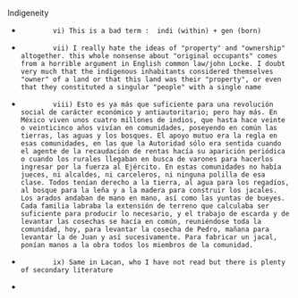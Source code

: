 Indigeneity
*             vi) This is a bad term :  indi (within) + gen (born)
*             vii) I really hate the ideas of "property" and "ownership" altogether. this whole nonsense about "original occupants" comes from a horrible argument in English common law/john Locke. I doubt very much that the indigenous inhabitants considered themselves "owner" of a land or that this land was their "property", or even that they constituted a singular "people" with a single name
*             viii) Esto es ya más que suficiente para una revolución social de carácter económico y antiautoritario; pero hay más. En México viven unos cuatro millones de indios, que hasta hace veinte o veinticinco años vivían en comunidades, poseyendo en común las tierras, las aguas y los bosques. El apoyo mutuo era la regla en esas comunidades, en las que la Autoridad sólo era sentida cuando el agente de la recaudación de rentas hacía su aparición periódica o cuando los rurales llegaban en busca de varones para hacerlos ingresar por la fuerza al Ejército. En estas comunidades no había jueces, ni alcaldes, ni carceleros, ni ninguna polilla de esa clase. Todos tenían derecho a la tierra, al agua para los regadíos, al bosque para la leña y a la madera para construir los jacales. Los arados andaban de mano en mano, así como las yuntas de bueyes. Cada familia labraba la extensión de terreno que calculaba ser suficiente para producir lo necesario, y el trabajo de escarda y de levantar las cosechas se hacía en común, reuniéndose toda la comunidad, hoy, para levantar la cosecha de Pedro, mañana para levantar la de Juan y así sucesivamente. Para fabricar un jacal, ponían manos a la obra todos los miembros de la comunidad.
*             ix) Same in Lacan, who I have not read but there is plenty of secondary literature
* 